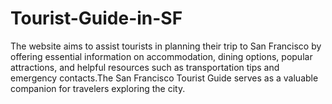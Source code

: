 # Tourist-Guide-in-SF
The website aims to assist tourists in planning their trip to San Francisco by offering essential information on accommodation, dining options, popular attractions, and helpful resources such as transportation tips and emergency contacts.The San Francisco Tourist Guide serves as a valuable companion for travelers exploring the city.
